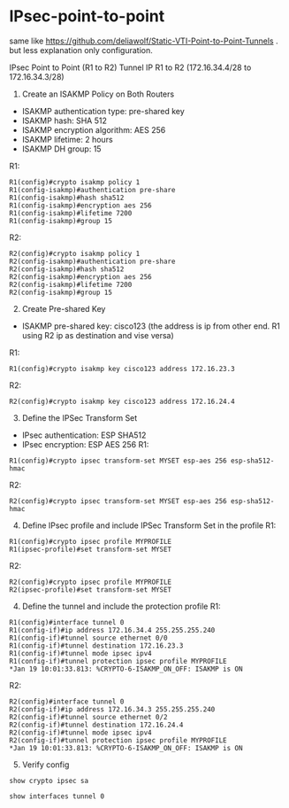 # IPsec-point-to-point

same like https://github.com/deliawolf/Static-VTI-Point-to-Point-Tunnels . but less explanation only configuration.

IPsec Point to Point (R1 to R2) Tunnel IP R1 to R2 (172.16.34.4/28 to 172.16.34.3/28)

1. Create an ISAKMP Policy on Both Routers
  - ISAKMP authentication type: pre-shared key
  - ISAKMP hash: SHA 512
  - ISAKMP encryption algorithm: AES 256
  - ISAKMP lifetime: 2 hours
  - ISAKMP DH group: 15

R1:
```
R1(config)#crypto isakmp policy 1
R1(config-isakmp)#authentication pre-share 
R1(config-isakmp)#hash sha512 
R1(config-isakmp)#encryption aes 256
R1(config-isakmp)#lifetime 7200
R1(config-isakmp)#group 15
```
R2:
```
R2(config)#crypto isakmp policy 1
R2(config-isakmp)#authentication pre-share 
R2(config-isakmp)#hash sha512 
R2(config-isakmp)#encryption aes 256
R2(config-isakmp)#lifetime 7200
R2(config-isakmp)#group 15
```
2. Create Pre-shared Key
  - ISAKMP pre-shared key: cisco123 (the address is ip from other end. R1 using R2 ip as destination and vise versa)

R1:
```
R1(config)#crypto isakmp key cisco123 address 172.16.23.3
```
R2:
```
R2(config)#crypto isakmp key cisco123 address 172.16.24.4
```
3. Define the IPSec Transform Set
  - IPsec authentication: ESP SHA512
  - IPsec encryption: ESP AES 256
R1:
```
R1(config)#crypto ipsec transform-set MYSET esp-aes 256 esp-sha512-hmac
```
R2:
```
R2(config)#crypto ipsec transform-set MYSET esp-aes 256 esp-sha512-hmac
```
4. Define IPsec profile and include IPSec Transform Set in the profile
R1:
```
R1(config)#crypto ipsec profile MYPROFILE
R1(ipsec-profile)#set transform-set MYSET
```
R2:
```
R2(config)#crypto ipsec profile MYPROFILE
R2(ipsec-profile)#set transform-set MYSET
```
4. Define the tunnel and include the protection profile
R1:
```
R1(config)#interface tunnel 0
R1(config-if)#ip address 172.16.34.4 255.255.255.240
R1(config-if)#tunnel source ethernet 0/0
R1(config-if)#tunnel destination 172.16.23.3
R1(config-if)#tunnel mode ipsec ipv4
R1(config-if)#tunnel protection ipsec profile MYPROFILE 
*Jan 19 10:01:33.813: %CRYPTO-6-ISAKMP_ON_OFF: ISAKMP is ON
```
R2:
```
R2(config)#interface tunnel 0
R2(config-if)#ip address 172.16.34.3 255.255.255.240
R2(config-if)#tunnel source ethernet 0/2
R2(config-if)#tunnel destination 172.16.24.4
R2(config-if)#tunnel mode ipsec ipv4
R2(config-if)#tunnel protection ipsec profile MYPROFILE 
*Jan 19 10:01:33.813: %CRYPTO-6-ISAKMP_ON_OFF: ISAKMP is ON
```
5. Verify config
```
show crypto ipsec sa
```
```
show interfaces tunnel 0
```
